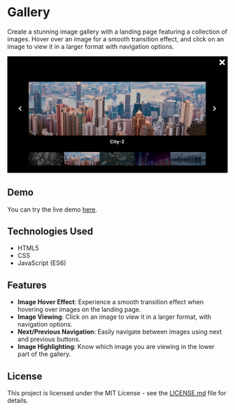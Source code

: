 # Gallery

Create a stunning image gallery with a landing page featuring a collection of images. Hover over an image for a smooth transition effect, and click on an image to view it in a larger format with navigation options.

![Gallery Preview](https://github.com/somayehva/Gallery/blob/main/Gallery.png)

## Demo

You can try the live demo [here](http://somayeh.me/gallery/).

## Technologies Used

- HTML5
- CSS
- JavaScript (ES6)

## Features

- **Image Hover Effect**: Experience a smooth transition effect when hovering over images on the landing page.
- **Image Viewing**: Click on an image to view it in a larger format, with navigation options.
- **Next/Previous Navigation**: Easily navigate between images using next and previous buttons.
- **Image Highlighting**: Know which image you are viewing in the lower part of the gallery.

## License

This project is licensed under the MIT License - see the [LICENSE.md](LICENSE.md) file for details.
